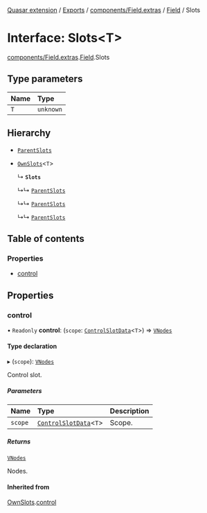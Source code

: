 [Quasar extension](../index.md) / [Exports](../modules.md) / [components/Field.extras](../modules/components_Field_extras.md) / [Field](../modules/components_Field_extras.Field.md) / Slots

# Interface: Slots<T\>

[components/Field.extras](../modules/components_Field_extras.md).[Field](../modules/components_Field_extras.Field.md).Slots

## Type parameters

| Name | Type |
| :------ | :------ |
| `T` | `unknown` |

## Hierarchy

- [`ParentSlots`](components_Field_extras.Field.ParentSlots.md)

- [`OwnSlots`](components_Field_extras.Field.OwnSlots.md)<`T`\>

  ↳ **`Slots`**

  ↳↳ [`ParentSlots`](components_DatetimePicker_extras.DatetimePicker.ParentSlots.md)

  ↳↳ [`ParentSlots`](components_Input_extras.Input.ParentSlots.md)

  ↳↳ [`ParentSlots`](components_NumericInput_extras.NumericInput.ParentSlots.md)

## Table of contents

### Properties

- [control](components_Field_extras.Field.Slots.md#control)

## Properties

### control

• `Readonly` **control**: (`scope`: [`ControlSlotData`](components_Field_extras.Field.ControlSlotData.md)<`T`\>) => [`VNodes`](../modules/components_api_misc.md#vnodes)

#### Type declaration

▸ (`scope`): [`VNodes`](../modules/components_api_misc.md#vnodes)

Control slot.

##### Parameters

| Name | Type | Description |
| :------ | :------ | :------ |
| `scope` | [`ControlSlotData`](components_Field_extras.Field.ControlSlotData.md)<`T`\> | Scope. |

##### Returns

[`VNodes`](../modules/components_api_misc.md#vnodes)

Nodes.

#### Inherited from

[OwnSlots](components_Field_extras.Field.OwnSlots.md).[control](components_Field_extras.Field.OwnSlots.md#control)

